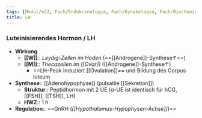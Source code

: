 ```yaml
---
tags: [Modul/m22, Fach/Endokrinologie, Fach/Gynäkologie, Fach/Biochemie/Molekül]
title: LH
---
```

### Luteinisierendes Hormon / LH
- **Wirkung**
	- **[[W]]**:: *Leydig-Zellen im Hoden* (==[[Androgene]]-Synthese↑==)
	- **[[M]]**:: *Thecazellen im [[Ovar]]* ([[Androgene]]-Synthese↑)
		- ==LH-Peak induziert [[Ovulation]]== und Bildung des Corpus luteum
- **Synthese**:: [[Adenohypophyse]] (pulsatile [[Sekretion]])
	- **Struktur**:: Peptidhormon mit 2 UE (α-UE ist identisch für hCG, [[FSH]], [[TSH]], LH)
	- **HWZ**:: 1 h
- **Regulation**:: ==GnRH (*[[Hypothalamus-Hypophysen-Achse]]*)==